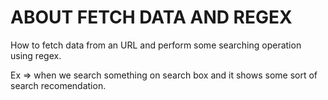 # ABOUT FETCH DATA AND REGEX

How to fetch data from an URL and perform some searching operation using regex.

Ex => when we search something on search box and it shows some sort of search recomendation.
